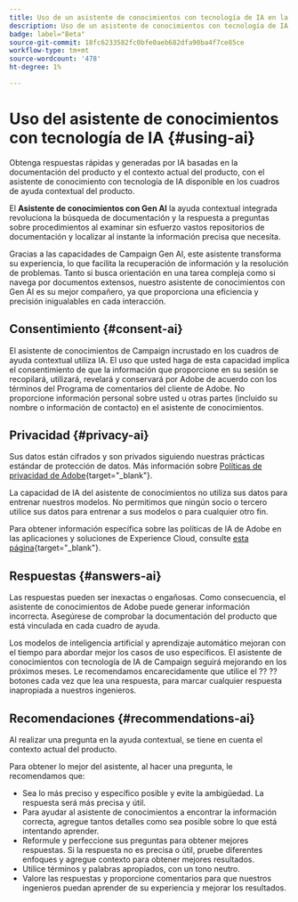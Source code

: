 ```yaml
---
title: Uso de un asistente de conocimientos con tecnología de IA en la web de Campaign
description: Uso de un asistente de conocimientos con tecnología de IA en la web de Campaign
badge: label="Beta"
source-git-commit: 18fc6233582fc0bfe0aeb682dfa90ba4f7ce85ce
workflow-type: tm+mt
source-wordcount: '478'
ht-degree: 1%

---
```


# Uso del asistente de conocimientos con tecnología de IA {#using-ai}

Obtenga respuestas rápidas y generadas por IA basadas en la documentación del producto y el contexto actual del producto, con el asistente de conocimiento con tecnología de IA disponible en los cuadros de ayuda contextual del producto.

El **Asistente de conocimientos con Gen AI** la ayuda contextual integrada revoluciona la búsqueda de documentación y la respuesta a preguntas sobre procedimientos al examinar sin esfuerzo vastos repositorios de documentación y localizar al instante la información precisa que necesita.

Gracias a las capacidades de Campaign Gen AI, este asistente transforma su experiencia, lo que facilita la recuperación de información y la resolución de problemas. Tanto si busca orientación en una tarea compleja como si navega por documentos extensos, nuestro asistente de conocimientos con Gen AI es su mejor compañero, ya que proporciona una eficiencia y precisión inigualables en cada interacción.

## Consentimiento {#consent-ai}

El asistente de conocimientos de Campaign incrustado en los cuadros de ayuda contextual utiliza IA. El uso que usted haga de esta capacidad implica el consentimiento de que la información que proporcione en su sesión se recopilará, utilizará, revelará y conservará por Adobe de acuerdo con los términos del Programa de comentarios del cliente de Adobe. No proporcione información personal sobre usted u otras partes (incluido su nombre o información de contacto) en el asistente de conocimientos.

## Privacidad {#privacy-ai}

Sus datos están cifrados y son privados siguiendo nuestras prácticas estándar de protección de datos. Más información sobre [Políticas de privacidad de Adobe](https://www.adobe.com/es/privacy/policy.html){target="_blank"}.

La capacidad de IA del asistente de conocimientos no utiliza sus datos para entrenar nuestros modelos. No permitimos que ningún socio o tercero utilice sus datos para entrenar a sus modelos o para cualquier otro fin.

Para obtener información específica sobre las políticas de IA de Adobe en las aplicaciones y soluciones de Experience Cloud, consulte [esta página](https://business.adobe.com/products/sensei/adobe-sensei.html){target="_blank"}.

## Respuestas {#answers-ai}

Las respuestas pueden ser inexactas o engañosas. Como consecuencia, el asistente de conocimientos de Adobe puede generar información incorrecta. Asegúrese de comprobar la documentación del producto que está vinculada en cada cuadro de ayuda.

Los modelos de inteligencia artificial y aprendizaje automático mejoran con el tiempo para abordar mejor los casos de uso específicos. El asistente de conocimientos con tecnología de IA de Campaign seguirá mejorando en los próximos meses. Le recomendamos encarecidamente que utilice el ?? ?? botones cada vez que lea una respuesta, para marcar cualquier respuesta inapropiada a nuestros ingenieros.

## Recomendaciones  {#recommendations-ai}

Al realizar una pregunta en la ayuda contextual, se tiene en cuenta el contexto actual del producto.

Para obtener lo mejor del asistente, al hacer una pregunta, le recomendamos que:

* Sea lo más preciso y específico posible y evite la ambigüedad. La respuesta será más precisa y útil.
* Para ayudar al asistente de conocimientos a encontrar la información correcta, agregue tantos detalles como sea posible sobre lo que está intentando aprender.
* Reformule y perfeccione sus preguntas para obtener mejores respuestas. Si la respuesta no es precisa o útil, pruebe diferentes enfoques y agregue contexto para obtener mejores resultados.
* Utilice términos y palabras apropiados, con un tono neutro.
* Valore las respuestas y proporcione comentarios para que nuestros ingenieros puedan aprender de su experiencia y mejorar los resultados.

